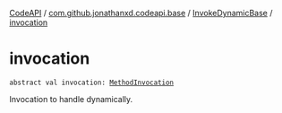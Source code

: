 [CodeAPI](../../index.md) / [com.github.jonathanxd.codeapi.base](../index.md) / [InvokeDynamicBase](index.md) / [invocation](.)

# invocation

`abstract val invocation: `[`MethodInvocation`](../-method-invocation/index.md)

Invocation to handle dynamically.

